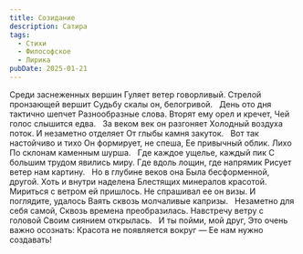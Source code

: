 ```yaml
---
title: Созидание
description: Сатира
tags:
  - Стихи
  - Философское
  - Лирика
pubDate: 2025-01-21
---
```


Среди заснеженных вершин
Гуляет ветер говорливый.
Стрелой пронзающей вершит
Судьбу скалы он, белогривой.
 
День ото дня тактично шепчет
Разнообразные слова.
Вторят ему орел и кречет,
Чей голос слышится едва.
 
За веком век он разгоняет
Холодный воздуха поток.
И незаметно отделяет
От глыбы камня закуток.
 
Вот так настойчиво и тихо
Он формирует, не спеша,
Ее привычный облик. Лихо
По склонам каменным шурша.
 
Где каждое ущелье, каждый пик
С большим трудом явились миру.
Где вдоль лощин, где напрямик
Рисует ветер нам картину.
 
Но в глубине веков она
Была бесформенной, другой.
Хоть и внутри наделена
Блестящих минералов красотой.
 
Мириться с ветром ей пришлось.
Не спрашивал ее он визы.
И поглядите, удалось
Ваять сквозь молчаливые капризы.
 
Незаметно для себя самой,
Сквозь времена преобразилась.
Навстречу ветру с головой
Своим сиянием открылась.
 
И ты пойми, мой друг,
Это очень важно осознать:
Красота не появляется вокруг —
Ее нам нужно создавать!